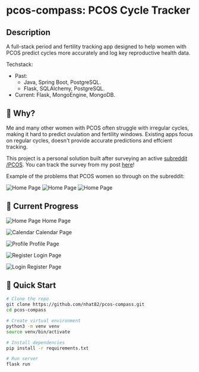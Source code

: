 # pcos-compass: PCOS Cycle Tracker

## Description
A full-stack period and fertility tracking app designed to help women with PCOS predict cycles more accurately and log key reproductive health data.

Techstack: 
- Past: 
    * Java, Spring Boot, PostgreSQL.
    * Flask, SQLAlchemy, PostgreSQL.
- Current: Flask, MongoEngine, MongoDB. 

## 🧐 Why?
Me and many other women with PCOS often struggle with irregular cycles, making it hard to predict ovulation and fertility windows. Existing apps focus on regular cycles, doesn't provide accurate predictions and effcient tracking.  

This project is a personal solution built after surveying an active [subreddit /PCOS](<https://www.reddit.com/r/PCOS/>). You can track the survey from my post [here](<https://www.reddit.com/r/PCOS/comments/1mq47hb/pcos_tracking_app/>)!

Example of the problems that PCOS women so through on the subreddit:

![Home Page](reddit.png)
![Home Page](reddit1.png)
![Home Page](reddit2.png)

## 🚧 Current Progress
![Home Page](image-1.png) Home Page

![Calendar](image-2.png) Calendar Page

![Profile](image-3.png) Profile Page

![Register](image-4.png) Login Page

![Login](image-5.png) Register Page

## 🚀 Quick Start

```bash
# Clone the repo
git clone https://github.com/nhat82/pcos-compass.git
cd pcos-compass

# Create virtual environment
python3 -m venv venv
source venv/bin/activate

# Install dependencies
pip install -r requirements.txt

# Run server
flask run
```